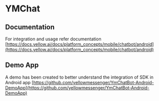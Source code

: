 # YMChat

## Documentation
For integration and usage refer documentation [https://docs.yellow.ai/docs/platform_concepts/mobile/chatbot/android](https://docs.yellow.ai/docs/platform_concepts/mobile/chatbot/android)

## Demo App
A demo has been created to better understand the integration of SDK in Android app
[https://github.com/yellowmessenger/YmChatBot-Android-DemoApp](https://github.com/yellowmessenger/YmChatBot-Android-DemoApp)


